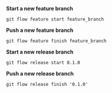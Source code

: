 **Start a new feature branch**

```git flow feature start feature_branch```

**Push a new  feature branch**

```git flow feature finish feature_branch```

**Start a new release branch**

```git flow release start 0.1.0 ```

**Push a new  release branch**

```git flow release finish '0.1.0'```

